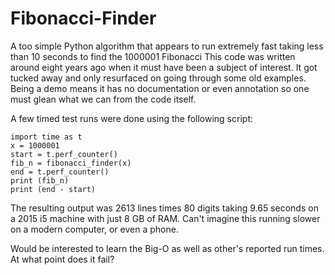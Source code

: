 # Fibonacci-Finder
A too simple Python algorithm that appears to run extremely fast taking less than 10 seconds to find the 1000001 Fibonacci
This code was written around eight years ago when it must have been a subject of interest. It got tucked away and only resurfaced on going through some old examples. Being a demo means it has no documentation or even annotation so one must glean what we can from the code itself.

A few timed test runs were done using the following script:
```
import time as t
x = 1000001
start = t.perf_counter()
fib_n = fibonacci_finder(x)
end = t.perf_counter()
print (fib_n)
print (end - start)
```
The resulting output was 2613 lines times 80 digits taking 9.65 seconds on a 2015 i5 machine with just 8 GB of RAM. Can't imagine this running slower on a modern computer, or even a phone.

Would be interested to learn the Big-O as well as other's reported run times. At what point does it fail?
